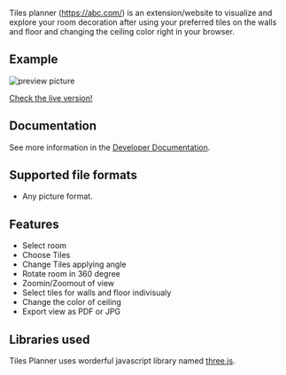 Tiles planner (https://abc.com/) is an extension/website to visualize and explore your room decoration after using your preferred tiles on the walls and floor and changing the ceiling color right in your browser.

## Example
![preview picture](https://abc.com/)

[Check the live version!](https://abc.com/)

## Documentation
See more information in the [Developer Documentation](https://abc.com/).

## Supported file formats
   * Any picture format.

## Features

- Select room
- Choose Tiles
- Change Tiles applying angle
- Rotate room  in 360 degree
- Zoomin/Zoomout of view
- Select tiles for walls and floor indivisualy
- Change the color of ceiling
- Export view as PDF or JPG
 

## Libraries used
Tiles Planner uses worderful javascript library named [three.js](https://abc.com).
